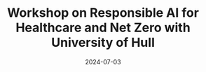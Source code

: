 ---
title: "Workshop on Responsible AI for Healthcare and Net Zero with University of Hull"
date: 2024-07-03
image: "https://images.squarespace-cdn.com/content/v1/5aa96c579772aea9adaa2ef7/62728ff0-bf16-4bcf-b5b4-c9b1bb0d152d/AIinHealthcare_723+%281%29.png"
link: "https://www.responsibleaihull.com/events/responsibleai-chennai"
draft: false
---